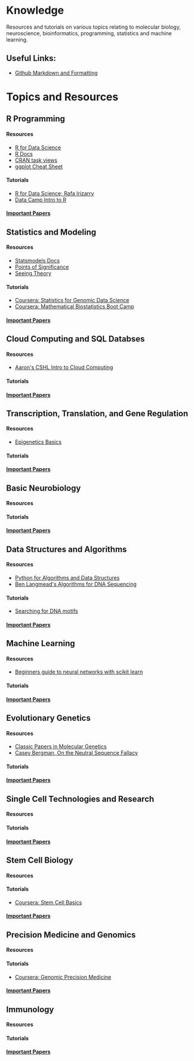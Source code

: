 # Knowledge
Resources and tutorials on various topics relating to molecular biology, neuroscience, bioinformatics, programming, statistics and machine learning.

## Useful Links:
  * [Github Markdown and Formatting](https://help.github.com/articles/basic-writing-and-formatting-syntax/)

Topics and Resources
====================

## R Programming 
#### Resources 
  * [R for Data Science](https://r4ds.had.co.nz/index.html)
  * [R Docs](https://www.rdocumentation.org/)
  * [CRAN task views](https://cran.r-project.org/web/views/)
  * [ggplot Cheat Sheet](https://www.rstudio.com/wp-content/uploads/2015/03/ggplot2-cheatsheet.pdf)

#### Tutorials 
  * [R for Data Science; Rafa Irizarry](https://rafalab.github.io/dsbook/)
  * [Data Camp Intro to R](https://www.datacamp.com/courses/free-introduction-to-r)
  
#### [Important Papers](Knowledge/important_papers.md) 
  
## Statistics and Modeling 
#### Resources 
  * [Statsmodels Docs](http://www.statsmodels.org/stable/index.html)
  * [Points of Significance](https://www.nature.com/collections/qghhqm/pointsofsignificance)
  * [Seeing Theory](https://seeing-theory.brown.edu/)

#### Tutorials 
  * [Coursera: Statistics for Genomic Data Science](https://www.coursera.org/learn/statistical-genomics)
  * [Coursera: Mathematical Biostatistics Boot Camp](https://www.coursera.org/learn/biostatistics)

#### [Important Papers](Knowledge/important_papers.md)

## Cloud Computing and SQL Databses 
#### Resources
  * [Aaron's CSHL Intro to Cloud Computing](https://github.com/quinlan-lab/lab-wiki/blob/master/talks/IntroductionToCloudComputing.pdf)

#### Tutorials 

#### [Important Papers](Knowledge/important_papers.md)

## Transcription, Translation, and Gene Regulation 
#### Resources
  * [Epigenetics Basics](https://www.coursera.org/learn/epigenetics)

#### Tutorials 

#### [Important Papers](Knowledge/important_papers.md)

## Basic Neurobiology 
#### Resources 

#### Tutorials 

#### [Important Papers](Knowledge/important_papers.md)

## Data Structures and Algorithms 
#### Resources 
  * [Python for Algorithms and Data Structures](https://github.com/jmportilla/Python-for-Algorithms--Data-Structures--and-Interviews)
  * [Ben Langmead's Algorithms for DNA Sequencing](https://github.com/BenLangmead/ads1-slides)
  
#### Tutorials 
  * [Searching for DNA motifs](https://www.coursera.org/learn/dna-analysis)

#### [Important Papers](Knowledge/important_papers.md)

## Machine Learning  
#### Resources 
  * [Beginners guide to neural networks with scikit learn](https://www.kdnuggets.com/2016/10/beginners-guide-neural-networks-python-scikit-learn.html)


#### Tutorials 

#### [Important Papers](Knowledge/important_papers.md)

## Evolutionary Genetics 
#### Resources 
  * [Classic Papers in Molecular Genetics](https://www.coursera.org/learn/papers-molecular-genetics)
  * [Casey Bergman, On the Neutral Sequence Fallacy](https://caseybergman.wordpress.com/2012/09/09/on-the-neutral-sequence-fallacy/)

#### Tutorials 

#### [Important Papers](Knowledge/important_papers.md)

## Single Cell Technologies and Research  
#### Resources 

#### Tutorials 

#### [Important Papers](Knowledge/important_papers.md)

## Stem Cell Biology 
#### Resources 

#### Tutorials 
  * [Coursera: Stem Cell Basics](https://www.coursera.org/learn/stem-cells)

#### [Important Papers](Knowledge/important_papers.md)

## Precision Medicine and Genomics
#### Resources 

#### Tutorials 
  * [Coursera: Genomic Precision Medicine](https://www.coursera.org/learn/genomic-precision-medicine)

#### [Important Papers](Knowledge/important_papers.md)

## Immunology 
#### Resources 

#### Tutorials 

#### [Important Papers](Knowledge/important_papers.md)
